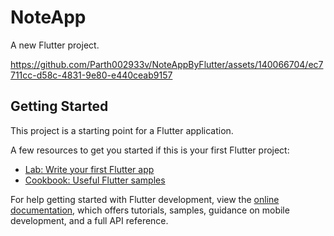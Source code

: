 # NoteApp

A new Flutter project.






https://github.com/Parth002933v/NoteAppByFlutter/assets/140066704/ec7711cc-d58c-4831-9e80-e440ceab9157







## Getting Started

This project is a starting point for a Flutter application.

A few resources to get you started if this is your first Flutter project:

- [Lab: Write your first Flutter app](https://docs.flutter.dev/get-started/codelab)
- [Cookbook: Useful Flutter samples](https://docs.flutter.dev/cookbook)

For help getting started with Flutter development, view the
[online documentation](https://docs.flutter.dev/), which offers tutorials,
samples, guidance on mobile development, and a full API reference.

